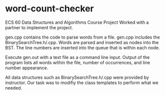 # word-count-checker
ECS 60 Data Structures and Algorithms Course Project
Worked with a partner to implement the project. 


gen.cpp contains the code to parse words from a file.
gen.cpp includes the BinarySearchTree.h/.cpp.
Words are parsed and inserted as nodes into the
BST. The line numbers are inserted into the queue
that is within each node. 

Execute gen.out with a text file as a command line input.
Output of the program lists all words within the file, number
of occurrences, and line number appearance. 

All data structures such as BinarySearchTree.h/.cpp were provided
by instructor. Our task was to modifiy the class templates to 
perform what we needed. 
